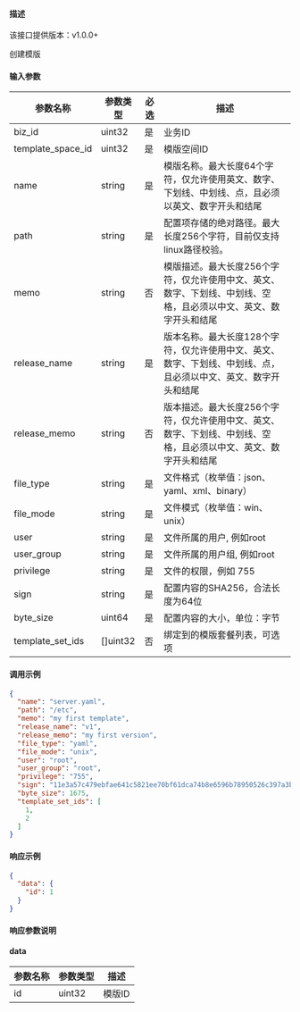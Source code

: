 #### 描述

该接口提供版本：v1.0.0+

创建模版

#### 输入参数

| 参数名称          | 参数类型 | 必选 | 描述                                                         |
| ----------------- | -------- | ---- | ------------------------------------------------------------ |
| biz_id            | uint32   | 是   | 业务ID                                                       |
| template_space_id | uint32   | 是   | 模版空间ID                                                   |
| name              | string   | 是   | 模版名称。最大长度64个字符，仅允许使用英文、数字、下划线、中划线、点，且必须以英文、数字开头和结尾 |
| path              | string   | 是   | 配置项存储的绝对路径。最大长度256个字符，目前仅支持linux路径校验。 |
| memo              | string   | 否   | 模版描述。最大长度256个字符，仅允许使用中文、英文、数字、下划线、中划线、空格，且必须以中文、英文、数字开头和结尾 |
| release_name      | string   | 是   | 版本名称。最大长度128个字符，仅允许使用中文、英文、数字、下划线、中划线、点，且必须以中文、英文、数字开头和结尾 |
| release_memo      | string   | 否   | 版本描述。最大长度256个字符，仅允许使用中文、英文、数字、下划线、中划线、空格，且必须以中文、英文、数字开头和结尾 |
| file_type         | string   | 是   | 文件格式（枚举值：json、yaml、xml、binary）                  |
| file_mode         | string   | 是   | 文件模式（枚举值：win、unix）                                |
| user              | string   | 是   | 文件所属的用户, 例如root                                     |
| user_group        | string   | 是   | 文件所属的用户组, 例如root                                   |
| privilege         | string   | 是   | 文件的权限，例如 755                                         |
| sign              | string   | 是   | 配置内容的SHA256，合法长度为64位                             |
| byte_size         | uint64   | 是   | 配置内容的大小，单位：字节                                   |
| template_set_ids | []uint32 | 否 | 绑定到的模版套餐列表，可选项 |

#### 调用示例

```json
{
  "name": "server.yaml",
  "path": "/etc",
  "memo": "my first template",
  "release_name": "v1",
  "release_memo": "my first version",
  "file_type": "yaml",
  "file_mode": "unix",
  "user": "root",
  "user_group": "root",
  "privilege": "755",
  "sign": "11e3a57c479ebfae641c5821ee70bf61dca74b8e6596b78950526c397a3bfe6b",
  "byte_size": 1675,
  "template_set_ids": [
    1,
    2
  ]
}
```

#### 响应示例

```json
{
  "data": {
    "id": 1
  }
}
```

#### 响应参数说明

#### data

| 参数名称 | 参数类型 | 描述   |
| -------- | -------- | ------ |
| id       | uint32   | 模版ID |

